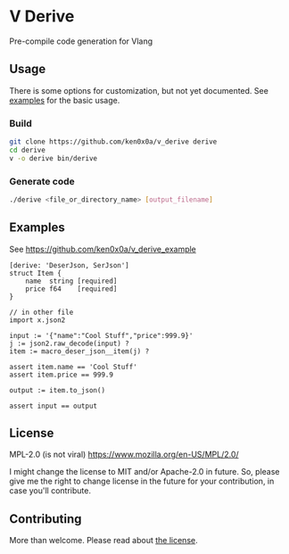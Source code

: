 # V Derive

Pre-compile code generation for Vlang

## Usage

There is some options for customization, but not yet documented.
See [examples](#Examples) for the basic usage.

### Build
```sh
git clone https://github.com/ken0x0a/v_derive derive
cd derive 
v -o derive bin/derive
```

### Generate code
```sh
./derive <file_or_directory_name> [output_filename]
```

## Examples

See https://github.com/ken0x0a/v_derive_example

```vlang
[derive: 'DeserJson, SerJson']
struct Item {
	name  string [required]
	price f64    [required]
}

// in other file
import x.json2

input := '{"name":"Cool Stuff","price":999.9}'
j := json2.raw_decode(input) ?
item := macro_deser_json__item(j) ?

assert item.name == 'Cool Stuff'
assert item.price == 999.9

output := item.to_json()

assert input == output
```

## License

MPL-2.0 (is not viral)
https://www.mozilla.org/en-US/MPL/2.0/

I might change the license to MIT and/or Apache-2.0 in future.
So, please give me the right to change license in the future for your contribution, in case you'll contribute.

## Contributing

More than welcome.
Please read about [the license](#License).

